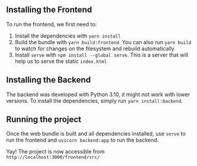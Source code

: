 ## Installing the Frontend

To run the frontend, we first need to:
1. Install the dependencies with `yarn install`
2. Build the bundle with `yarn build:frontend`. You can also run `yarn build` to watch for changes on the filesystem and rebuild automatically
3. Install `serve` with `npm install --global serve`. This is a server that will help us to serve the static `index.html` 

## Installing the Backend

The backend was developed with Python 3.10, it might not work with lower versions.
To install the dependencies, simply run `yarn install:backend`.

## Running the project

Once the web bundle is built and all dependencies installed, use `serve` to run the frontend 
and `uvicorn backend:app` to run the backend.

Yay! The project is now accessible from `http://localhost:3000/frontend/src/`
